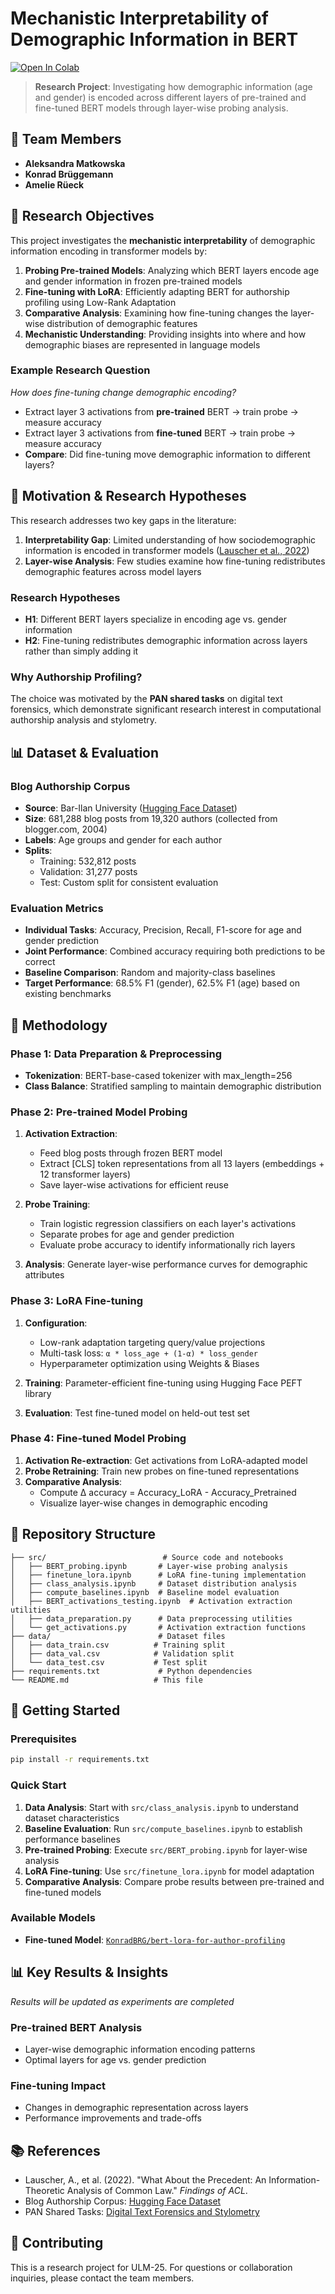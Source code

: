 # Mechanistic Interpretability of Demographic Information in BERT

[![Open In Colab](https://colab.research.google.com/assets/colab-badge.svg)](https://colab.research.google.com/github/amelierueeck/ULM-25-authorship-profiling)

> **Research Project**: Investigating how demographic information (age and gender) is encoded across different layers of pre-trained and fine-tuned BERT models through layer-wise probing analysis.

## 👥 Team Members
- **Aleksandra Matkowska**
- **Konrad Brüggemann**
- **Amelie Rüeck**

## 🎯 Research Objectives

This project investigates the **mechanistic interpretability** of demographic information encoding in transformer models by:

1. **Probing Pre-trained Models**: Analyzing which BERT layers encode age and gender information in frozen pre-trained models
2. **Fine-tuning with LoRA**: Efficiently adapting BERT for authorship profiling using Low-Rank Adaptation
3. **Comparative Analysis**: Examining how fine-tuning changes the layer-wise distribution of demographic features
4. **Mechanistic Understanding**: Providing insights into where and how demographic biases are represented in language models

### Example Research Question
*How does fine-tuning change demographic encoding?*
- Extract layer 3 activations from **pre-trained** BERT → train probe → measure accuracy
- Extract layer 3 activations from **fine-tuned** BERT → train probe → measure accuracy
- **Compare**: Did fine-tuning move demographic information to different layers?

## 🧠 Motivation & Research Hypotheses

This research addresses two key gaps in the literature:

1. **Interpretability Gap**: Limited understanding of how sociodemographic information is encoded in transformer models ([Lauscher et al., 2022](https://aclanthology.org/2022.findings-acl.184/))
2. **Layer-wise Analysis**: Few studies examine how fine-tuning redistributes demographic features across model layers

### Research Hypotheses
- **H1**: Different BERT layers specialize in encoding age vs. gender information
- **H2**: Fine-tuning redistributes demographic information across layers rather than simply adding it

### Why Authorship Profiling?
The choice was motivated by the **PAN shared tasks** on digital text forensics, which demonstrate significant research interest in computational authorship analysis and stylometry.

## 📊 Dataset & Evaluation

### Blog Authorship Corpus
- **Source**: Bar-Ilan University ([Hugging Face Dataset](https://huggingface.co/datasets/barilan/blog_authorship_corpus))
- **Size**: 681,288 blog posts from 19,320 authors (collected from blogger.com, 2004)
- **Labels**: Age groups and gender for each author
- **Splits**:
  - Training: 532,812 posts
  - Validation: 31,277 posts
  - Test: Custom split for consistent evaluation

### Evaluation Metrics
- **Individual Tasks**: Accuracy, Precision, Recall, F1-score for age and gender prediction
- **Joint Performance**: Combined accuracy requiring both predictions to be correct
- **Baseline Comparison**: Random and majority-class baselines
- **Target Performance**: 68.5% F1 (gender), 62.5% F1 (age) based on existing benchmarks


## 🔬 Methodology

### Phase 1: Data Preparation & Preprocessing
- **Tokenization**: BERT-base-cased tokenizer with max_length=256
- **Class Balance**: Stratified sampling to maintain demographic distribution

### Phase 2: Pre-trained Model Probing
1. **Activation Extraction**:
   - Feed blog posts through frozen BERT model
   - Extract [CLS] token representations from all 13 layers (embeddings + 12 transformer layers)
   - Save layer-wise activations for efficient reuse

2. **Probe Training**:
   - Train logistic regression classifiers on each layer's activations
   - Separate probes for age and gender prediction
   - Evaluate probe accuracy to identify informationally rich layers

3. **Analysis**: Generate layer-wise performance curves for demographic attributes

### Phase 3: LoRA Fine-tuning
1. **Configuration**:
   - Low-rank adaptation targeting query/value projections
   - Multi-task loss: `α * loss_age + (1-α) * loss_gender`
   - Hyperparameter optimization using Weights & Biases

2. **Training**: Parameter-efficient fine-tuning using Hugging Face PEFT library

3. **Evaluation**: Test fine-tuned model on held-out test set

### Phase 4: Fine-tuned Model Probing
1. **Activation Re-extraction**: Get activations from LoRA-adapted model
2. **Probe Retraining**: Train new probes on fine-tuned representations
3. **Comparative Analysis**:
   - Compute Δ accuracy = Accuracy_LoRA - Accuracy_Pretrained
   - Visualize layer-wise changes in demographic encoding

## 📁 Repository Structure

```
├── src/                          # Source code and notebooks
│   ├── BERT_probing.ipynb       # Layer-wise probing analysis
│   ├── finetune_lora.ipynb      # LoRA fine-tuning implementation
│   ├── class_analysis.ipynb     # Dataset distribution analysis
│   ├── compute_baselines.ipynb  # Baseline model evaluation
│   ├── BERT_activations_testing.ipynb  # Activation extraction utilities
│   ├── data_preparation.py      # Data preprocessing utilities
│   └── get_activations.py       # Activation extraction functions
├── data/                        # Dataset files
│   ├── data_train.csv          # Training split
│   ├── data_val.csv            # Validation split
│   └── data_test.csv           # Test split
├── requirements.txt             # Python dependencies
└── README.md                   # This file
```

## 🚀 Getting Started

### Prerequisites
```bash
pip install -r requirements.txt
```

### Quick Start
1. **Data Analysis**: Start with `src/class_analysis.ipynb` to understand dataset characteristics
2. **Baseline Evaluation**: Run `src/compute_baselines.ipynb` to establish performance baselines
3. **Pre-trained Probing**: Execute `src/BERT_probing.ipynb` for layer-wise analysis
4. **LoRA Fine-tuning**: Use `src/finetune_lora.ipynb` for model adaptation
5. **Comparative Analysis**: Compare probe results between pre-trained and fine-tuned models

### Available Models
- **Fine-tuned Model**: [`KonradBRG/bert-lora-for-author-profiling`](https://huggingface.co/KonradBRG/bert-lora-for-author-profiling)

## 📊 Key Results & Insights

*Results will be updated as experiments are completed*

### Pre-trained BERT Analysis
- Layer-wise demographic information encoding patterns
- Optimal layers for age vs. gender prediction

### Fine-tuning Impact
- Changes in demographic representation across layers
- Performance improvements and trade-offs

## 📚 References

- Lauscher, A., et al. (2022). "What About the Precedent: An Information-Theoretic Analysis of Common Law." *Findings of ACL*.
- Blog Authorship Corpus: [Hugging Face Dataset](https://huggingface.co/datasets/barilan/blog_authorship_corpus)
- PAN Shared Tasks: [Digital Text Forensics and Stylometry](https://pan.webis.de/)

## 🤝 Contributing

This is a research project for ULM-25. For questions or collaboration inquiries, please contact the team members. 
